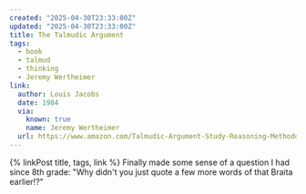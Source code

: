```yaml
---
created: "2025-04-30T23:33:00Z"
updated: "2025-04-30T23:33:00Z"
title: The Talmudic Argument
tags:
  - book
  - talmud
  - thinking
  - Jeremy Wertheimer
link:
  author: Louis Jacobs
  date: 1984
  via:
    known: true
    name: Jeremy Wertheimer
  url: https://www.amazon.com/Talmudic-Argument-Study-Reasoning-Methodology/dp/0521269482
---
```


{% linkPost title, tags, link %} Finally made some sense of a question I had since 8th grade: "Why didn't you just quote a few more words of that Braita earlier!?"
